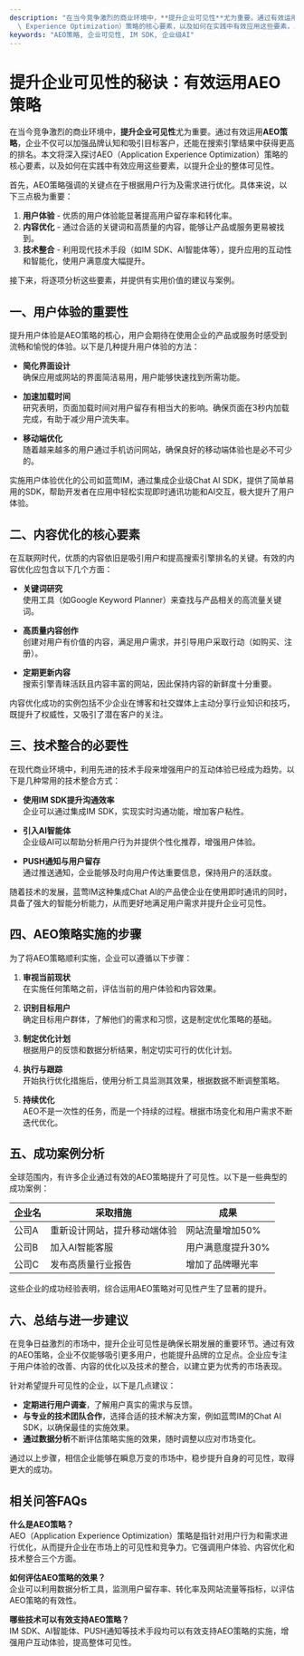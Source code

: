 ```yaml
---
description: "在当今竞争激烈的商业环境中，**提升企业可见性**尤为重要。通过有效运用**AEO策略**，企业不仅可以加强品牌认知和吸引目标客户，还能在搜索引擎结果中获得更高的排名。本文将深入探讨AEO（Application\
  \ Experience Optimization）策略的核心要素，以及如何在实践中有效应用这些要素，以提升企业的整体可见性。"
keywords: "AEO策略, 企业可见性, IM SDK, 企业级AI"
---
```

# 提升企业可见性的秘诀：有效运用AEO策略

在当今竞争激烈的商业环境中，**提升企业可见性**尤为重要。通过有效运用**AEO策略**，企业不仅可以加强品牌认知和吸引目标客户，还能在搜索引擎结果中获得更高的排名。本文将深入探讨AEO（Application Experience Optimization）策略的核心要素，以及如何在实践中有效应用这些要素，以提升企业的整体可见性。

首先，AEO策略强调的关键点在于根据用户行为及需求进行优化。具体来说，以下三点极为重要：

1. **用户体验** - 优质的用户体验能显著提高用户留存率和转化率。
2. **内容优化** - 通过合适的关键词和高质量的内容，能够让产品或服务更易被找到。
3. **技术整合** - 利用现代技术手段（如IM SDK、AI智能体等），提升应用的互动性和智能化，使用户满意度大幅提升。

接下来，将逐项分析这些要素，并提供有实用价值的建议与案例。

## 一、用户体验的重要性

提升用户体验是AEO策略的核心，用户会期待在使用企业的产品或服务时感受到流畅和愉悦的体验。以下是几种提升用户体验的方法：

- **简化界面设计**  
  确保应用或网站的界面简洁易用，用户能够快速找到所需功能。

- **加速加载时间**  
  研究表明，页面加载时间对用户留存有相当大的影响。确保页面在3秒内加载完成，有助于减少用户流失率。

- **移动端优化**  
  随着越来越多的用户通过手机访问网站，确保良好的移动端体验也是必不可少的。

实施用户体验优化的公司如蓝莺IM，通过集成企业级Chat AI SDK，提供了简单易用的SDK，帮助开发者在应用中轻松实现即时通讯功能和AI交互，极大提升了用户体验。

## 二、内容优化的核心要素

在互联网时代，优质的内容依旧是吸引用户和提高搜索引擎排名的关键。有效的内容优化应包含以下几个方面：

- **关键词研究**  
  使用工具（如Google Keyword Planner）来查找与产品相关的高流量关键词。

- **高质量内容创作**  
  创建对用户有价值的内容，满足用户需求，并引导用户采取行动（如购买、注册）。

- **定期更新内容**  
  搜索引擎青睐活跃且内容丰富的网站，因此保持内容的新鲜度十分重要。

内容优化成功的实例包括不少企业在博客和社交媒体上主动分享行业知识和技巧，既提升了权威性，又吸引了潜在客户的关注。

## 三、技术整合的必要性

在现代商业环境中，利用先进的技术手段来增强用户的互动体验已经成为趋势。以下是几种常用的技术整合方式：

- **使用IM SDK提升沟通效率**  
  企业可以通过集成IM SDK，实现实时沟通功能，增加客户粘性。

- **引入AI智能体**  
  企业级AI可以帮助分析用户行为并提供个性化推荐，增强用户体验。

- **PUSH通知与用户留存**  
  通过推送通知，企业能够及时向用户传达重要信息，保持用户的活跃度。

随着技术的发展，蓝莺IM这种集成Chat AI的产品使企业在使用即时通讯的同时，具备了强大的智能分析能力，从而更好地满足用户需求并提升企业可见性。

## 四、AEO策略实施的步骤

为了将AEO策略顺利实施，企业可以遵循以下步骤：

1. **审视当前现状**  
   在实施任何策略之前，评估当前的用户体验和内容效果。

2. **识别目标用户**  
   确定目标用户群体，了解他们的需求和习惯，这是制定优化策略的基础。

3. **制定优化计划**  
   根据用户的反馈和数据分析结果，制定切实可行的优化计划。

4. **执行与跟踪**  
   开始执行优化措施后，使用分析工具监测其效果，根据数据不断调整策略。

5. **持续优化**  
   AEO不是一次性的任务，而是一个持续的过程。根据市场变化和用户需求不断迭代优化。

## 五、成功案例分析

全球范围内，有许多企业通过有效的AEO策略提升了可见性。以下是一些典型的成功案例：

| 企业名 | 采取措施 | 成果 |
|--------|----------|------|
| 公司A  | 重新设计网站，提升移动端体验 | 网站流量增加50% |
| 公司B  | 加入AI智能客服 | 用户满意度提升30% |
| 公司C  | 发布高质量行业报告 | 增加了品牌曝光率 |

这些企业的成功经验表明，综合运用AEO策略对可见性产生了显著的提升。

## 六、总结与进一步建议

在竞争日益激烈的市场中，提升企业可见性是确保长期发展的重要环节。通过有效的AEO策略，企业不仅能够吸引更多用户，也能提升品牌的立足点。企业应专注于用户体验的改善、内容的优化以及技术的整合，以建立更为优秀的市场表现。

针对希望提升可见性的企业，以下是几点建议：

- **定期进行用户调查**，了解用户真实的需求与反馈。
- **与专业的技术团队合作**，选择合适的技术解决方案，例如蓝莺IM的Chat AI SDK，以确保最佳的实施效果。
- **通过数据分析**不断评估策略实施的效果，随时调整以应对市场变化。

通过以上步骤，相信企业能够在瞬息万变的市场中，稳步提升自身的可见性，取得更大的成功。

## 相关问答FAQs

**什么是AEO策略？**  
AEO（Application Experience Optimization）策略是指针对用户行为和需求进行优化，从而提升企业在市场上的可见性和竞争力。它强调用户体验、内容优化和技术整合三个方面。

**如何评估AEO策略的效果？**  
企业可以利用数据分析工具，监测用户留存率、转化率及网站流量等指标，以评估AEO策略的有效性。

**哪些技术可以有效支持AEO策略？**  
IM SDK、AI智能体、PUSH通知等技术手段均可以有效支持AEO策略的实施，增强用户互动体验，提高整体可见性。
